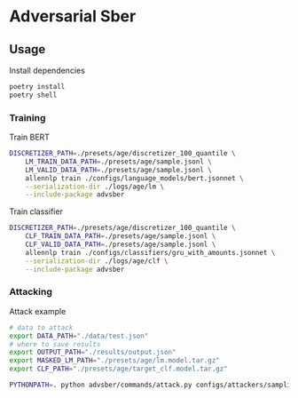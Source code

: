 # Adversarial Sber


## Usage

Install dependencies

```bash
poetry install
poetry shell
```

### Training 

Train BERT

```bash
DISCRETIZER_PATH=./presets/age/discretizer_100_quantile \
    LM_TRAIN_DATA_PATH=./presets/age/sample.jsonl \
    LM_VALID_DATA_PATH=./presets/age/sample.jsonl \
    allennlp train ./configs/language_models/bert.jsonnet \
    --serialization-dir ./logs/age/lm \
    --include-package advsber
```

Train classifier

```bash
DISCRETIZER_PATH=./presets/age/discretizer_100_quantile \
    CLF_TRAIN_DATA_PATH=./presets/age/sample.jsonl \
    CLF_VALID_DATA_PATH=./presets/age/sample.jsonl \
    allennlp train ./configs/classifiers/gru_with_amounts.jsonnet \
    --serialization-dir ./logs/age/clf \
    --include-package advsber
```


### Attacking

Attack example

```bash
# data to attack
export DATA_PATH="./data/test.json"
# where to save results
export OUTPUT_PATH="./results/output.json"
export MASKED_LM_PATH="./presets/age/lm.model.tar.gz"
export CLF_PATH="./presets/age/target_clf.model.tar.gz"

PYTHONPATH=. python advsber/commands/attack.py configs/attackers/sampling_fool.jsonnet --samples 100
```